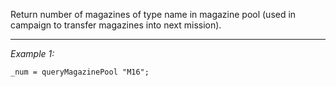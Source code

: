 Return number of magazines of type name in magazine pool (used in campaign to transfer magazines into next mission).


---
*Example 1:*
```sqf
_num = queryMagazinePool "M16";
```